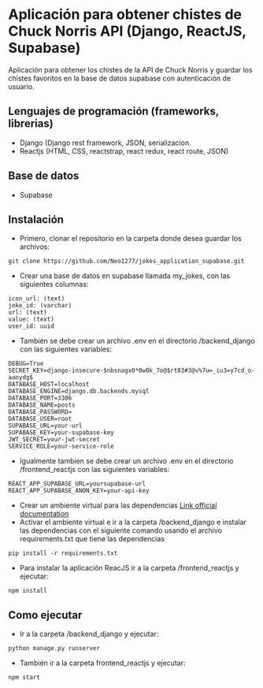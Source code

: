 # Aplicación para obtener chistes de Chuck Norris API (Django, ReactJS, Supabase) #

Aplicación para obtener los chistes de la API de Chuck Norris y guardar los chistes favoritos en la base de datos supabase con autenticación de usuario.

## Lenguajes de programación (frameworks, librerias) ##
*   Django (Django rest framework, JSON, serializacion.
*   Reactjs (HTML, CSS, reactstrap, react redux, react route, JSON)

## Base de datos ##
*   Supabase

## Instalación  ##
*   Primero, clonar el repositorio en la carpeta donde desea guardar los archivos: 
```
git clone https://github.com/Neo1277/jokes_application_supabase.git
``` 
*   Crear una base de datos en supabase llamada my_jokes, con las siguientes columnas:
```
icon_url: (text)
joke_id: (varchar)
url: (text)
value: (text)
user_id: uuid
``` 
*   También se debe crear un archivo .env en el directorio /backend_django con las siguientes variables:
```
DEBUG=True
SECRET_KEY=django-insecure-$nbsnagx0*0w0k_7o@$rt83#3@v%7u=_iu3=y7cd_o-aanydg$
DATABASE_HOST=localhost
DATABASE_ENGINE=django.db.backends.mysql
DATABASE_PORT=3306
DATABASE_NAME=posts
DATABASE_PASSWORD=
DATABASE_USER=root
SUPABASE_URL=your-url
SUPABASE_KEY=your-supabase-key
JWT_SECRET=your-jwt-secret
SERVICE_ROLE=your-service-role
``` 
*   Igualmente tambien se debe crear un archivo .env en el directorio /frontend_reactjs con las siguientes variables:
```
REACT_APP_SUPABASE_URL=yoursupabase-url
REACT_APP_SUPABASE_ANON_KEY=your-api-key
``` 
*   Crear un ambiente virtual para las dependencias [Link official documentation](https://docs.djangoproject.com/en/3.1/intro/contributing/#getting-a-copy-of-django-s-development-version "djangoenviroment")
*   Activar el ambiente virtual e ir a la carpeta /backend_django e instalar las dependencias con el siguiente comando usando el archivo requirements.txt que tiene las dependencias
```
pip install -r requirements.txt
``` 
*   Para instalar la aplicación ReacJS ir a la carpeta /frontend_reactjs y ejecutar:
```
npm install
```

## Como ejecutar ##
*   Ir a la carpeta /backend_django y ejecutar:
```
python manage.py runserver
```
*   También ir a la carpeta frontend_reactjs y ejecutar:
```
npm start
```
